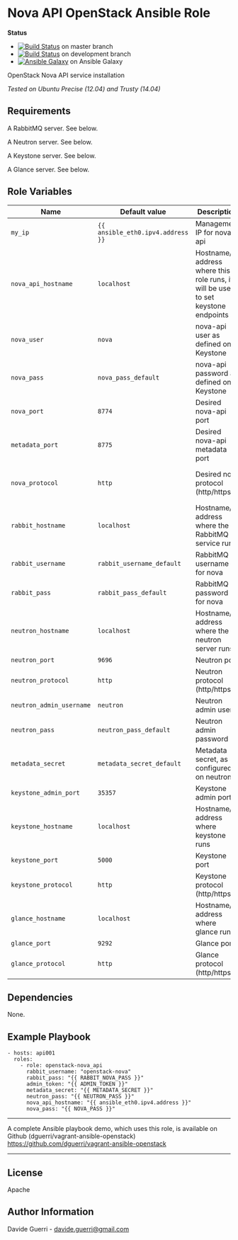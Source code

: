Nova API OpenStack Ansible Role
=========

**Status**
* [![Build Status](https://travis-ci.org/dguerri/openstack-nova_api.svg?branch=master)](https://travis-ci.org/dguerri/openstack-nova_api) on master branch
* [![Build Status](https://travis-ci.org/dguerri/openstack-nova_api.svg?branch=development)](https://travis-ci.org/dguerri/openstack-nova_api) on development branch
* [![Ansible Galaxy](http://img.shields.io/badge/dguerri-openstack--nova_api-blue.svg)](https://galaxy.ansible.com/list#/roles/1777) on Ansible Galaxy

OpenStack Nova API service installation

_Tested on Ubuntu Precise (12.04) and Trusty (14.04)_

Requirements
------------

A RabbitMQ server. See below.

A Neutron server. See below.

A Keystone server. See below.

A Glance server. See below.

Role Variables
--------------

| Name | Default value | Description | Note |
|---  |---  |---  |--- |
| `my_ip` | `{{ ansible_eth0.ipv4.address }}` | Management IP for nova-api ||
| `nova_api_hostname` | `localhost` | Hostname/IP address where this role runs, it will be used to set keystone endpoints ||
| `nova_user` | `nova` | nova-api user as defined on Keystone||
| `nova_pass` | `nova_pass_default` | nova-api password as defined on Keystone||
| `nova_port` | `8774` | Desired nova-api port ||
| `metadata_port` | `8775` | Desired nova-api metadata port ||
| `nova_protocol` | `http` | Desired nova protocol (http/https) | WiP, do not use. |
| `rabbit_hostname` | `localhost` | Hostname/IP address where the RabbitMQ service runs ||
| `rabbit_username` | `rabbit_username_default` | RabbitMQ username for nova ||
| `rabbit_pass` | `rabbit_pass_default` | RabbitMQ password for nova ||
| `neutron_hostname` | `localhost` | Hostname/IP address where the neutron server runs ||
| `neutron_port` | `9696` | Neutron port ||
| `neutron_protocol` | `http` | Neutron protocol (http/https) ||
| `neutron_admin_username` | `neutron` | Neutron admin user ||
| `neutron_pass` | `neutron_pass_default` | Neutron admin password ||
| `metadata_secret` | `metadata_secret_default` | Metadata secret, as configured on neutron ||
| `keystone_admin_port` | `35357` | Keystone admin port ||
| `keystone_hostname` | `localhost` | Hostname/IP address where keystone runs ||
| `keystone_port` | `5000` | Keystone port ||
| `keystone_protocol` | `http` | Keystone protocol (http/https) ||
| `glance_hostname` | `localhost` | Hostname/IP address where glance runs ||
| `glance_port` | `9292` | Glance port ||
| `glance_protocol` | `http` | Glance protocol (http/https) ||


Dependencies
------------

None.

Example Playbook
----------------

    - hosts: api001
      roles:
        - role: openstack-nova_api
          rabbit_username: "openstack-nova"
          rabbit_pass: "{{ RABBIT_NOVA_PASS }}"
          admin_token: "{{ ADMIN_TOKEN }}"
          metadata_secret: "{{ METADATA_SECRET }}"
          neutron_pass: "{{ NEUTRON_PASS }}"
          nova_api_hostname: "{{ ansible_eth0.ipv4.address }}"
          nova_pass: "{{ NOVA_PASS }}"

---

A complete Ansible playbook demo, which uses this role, is available on Github (dguerri/vagrant-ansible-openstack) <https://github.com/dguerri/vagrant-ansible-openstack>

---


License
-------

Apache

Author Information
------------------

Davide Guerri - davide.guerri@gmail.com
